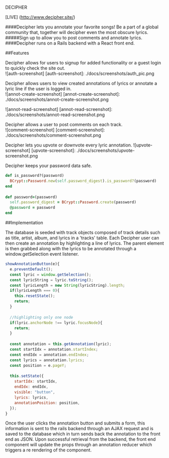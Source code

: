 DECIPHER

[LIVE] (http://www.decipher.site/)

####Decipher lets you annotate your favorite songs! Be a part of a global community that, together will decipher even the most obscure lyrics.
#####Sign up to allow you to post comments and annotate lyrics.
####Decipher runs on a Rails backend with a React front end.

##Features

Decipher allows for users to signup for added functionality or a guest login to quickly check the site out.<br>
![auth-screenshot]
[auth-screenshot]: ./docs/screenshots/auth_pic.png

Decipher allows users to view created annotations of lyrics or annotate a lyric line if the user is logged in.<br>
![annot-create-screenshot]
[annot-create-screenshot]: ./docs/screenshots/annot-create-screenshot.png

![annot-read-screenshot]
[annot-read-screenshot]: ./docs/screenshots/annot-read-screenshot.png

Decipher allows a user to post comments on each track.<br>
![comment-screenshot]
[comment-screenshot]: ./docs/screenshots/comment-screenshot.png

Decipher lets you upvote or downvote every lyric annotation.
![upvote-screenshot]
[upvote-screenshot]: ./docs/screenshots/upvote-screenshot.png

Decipher keeps your password data safe.
```ruby
def is_password?(password)
  BCrypt::Password.new(self.password_digest).is_password?(password)
end

def password=(password)
  self.password_digest = BCrypt::Password.create(password)
  @password = password
end
```

##Implementation

The database is seeded with track objects composed of track details such as title, artist, album, and lyrics in a 'tracks' table.
Each Decipher user can then create an annotation by highlighting a line of lyrics. The parent element is then grabbed along with the lyrics to be annotated through a window.getSelection event listener.
```javascript
showAnnotationButton(e){
  e.preventDefault();
  const lyric = window.getSelection();
  const lyricString = lyric.toString();
  const lyricLength = new String(lyricString).length;
  if(lyricLength === 0){
    this.resetState();
    return;
  }

  //highlighting only one node
  if(lyric.anchorNode !== lyric.focusNode){
    return;
  }

  const annotation = this.getAnnotation(lyric);
  const startIdx = annotation.startIndex;
  const endIdx = annotation.endIndex;
  const lyrics = annotation.lyrics;
  const position = e.pageY;

  this.setState({
    startIdx: startIdx,
    endIdx: endIdx,
    visible: "button",
    lyrics: lyrics,
    annotationPosition: position,
  });
}
```  
Once the user clicks the annotation button and submits a form, this information is sent to the rails backend through an AJAX request and is saved to the database which in turn sends back the annotation to the front end as JSON. Upon successful retrieval from the backend, the front end component will update the props through an annotation reducer which triggers a re rendering of the component.
